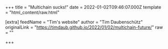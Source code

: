 
+++
title = "Multichain sucks!"
date = 2022-01-02T09:46:07.000Z
template = "html_content/raw.html"

[extra]
feedName = "Tim's website"
author = "Tim Daubenschütz"
originalLink = "https://timdaub.github.io/2022/01/02/multichain-future/"
raw = ""

+++

